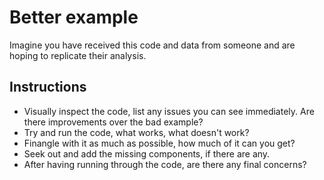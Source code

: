 # Better example

Imagine you have received this code and data from someone and are hoping to replicate their analysis.

## Instructions

* Visually inspect the code, list any issues you can see immediately. Are there improvements over the bad example?
* Try and run the code, what works, what doesn't work?
* Finangle with it as much as possible, how much of it can you get?
* Seek out and add the missing components, if there are any.
* After having running through the code, are there any final concerns?
